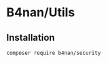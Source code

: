 B4nan/Utils
===========================

Installation
------------

`composer require b4nan/security`